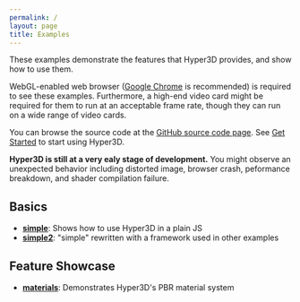 ```yaml
---
permalink: /
layout: page
title: Examples
---
```


These examples demonstrate the features that Hyper3D provides, and show how to use them.

WebGL-enabled web browser ([Google Chrome](https://www.google.com/chrome/) is recommended) is required to see these examples. Furthermore, a high-end video card might be required for them to run at an acceptable frame rate, though they can run on a wide range of video cards.

You can browse the source code at the [GitHub source code page](https://github.com/Hyper3D/hyper3d-examples/tree/master/_examples). See [Get Started](/start) to start using Hyper3D.

**Hyper3D is still at a very ealy stage of development.** You might observe an unexpected behavior including distorted image, browser crash, peformance breakdown, and shader compilation failure.

Basics
------

* **[simple](simple)**: Shows how to use Hyper3D in a plain JS
* **[simple2](simple2)**: "simple" rewritten with a framework used in other examples

Feature Showcase
----------------

* **[materials](materials)**: Demonstrates Hyper3D's PBR material system

<!--
Example Apps
------------

* **[game/fps](game_fps)**: Basic first-person shooter. Uses [PatrolJS](https://github.com/nickjanssen/PatrolJS) for AI navigation
-->